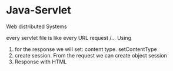 # Java-Servlet
Web distributed Systems

every servlet file is like every URL request /... 
Using  


1. for the response we will set: content type. setContentType
2. create session. From the request we can create object session
3. Response with HTML
